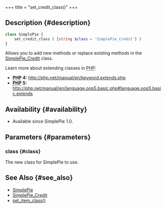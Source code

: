 +++
title = "set_credit_class()"
+++

## Description {#description}

```php
class SimplePie {
    set_credit_class ( [string $class = 'SimplePie_Credit'] )
}
```

Allows you to add new methods or replace existing methods in the [SimplePie_Credit](@/wiki/reference/simplepie_credit/_index.md) class.

Learn more about extending classes in <abbr title="Hypertext Preprocessor">PHP</abbr>:

- **<abbr title="Hypertext Preprocessor">PHP</abbr> 4:** <http://php.net/manual/en/keyword.extends.php>
- **<abbr title="Hypertext Preprocessor">PHP</abbr> 5:** <http://php.net/manual/en/language.oop5.basic.php#language.oop5.basic.extends>

## Availability {#availability}

- Available since SimplePie 1.0.

## Parameters {#parameters}

### class {#class}

The new class for SimplePie to use.

## See Also {#see_also}

- [SimplePie](@/wiki/reference/simplepie/_index.md)
- [SimplePie_Credit](@/wiki/reference/simplepie_credit/_index.md)
- [set_item_class()](@/wiki/reference/simplepie/set_item_class.md)
